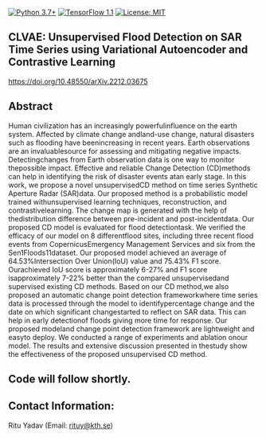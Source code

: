 [![Python 3.7+](https://img.shields.io/badge/python-3.7+-blue.svg)](https://www.python.org/downloads/release/python-376/)
[![TensorFlow 1.1](https://img.shields.io/badge/tensorflow-2.4-blue.svg)](https://github.com/tensorflow/tensorflow/releases/tag/v1.15.2)
[![License: MIT](https://img.shields.io/badge/License-MIT-yellow.svg)](https://github.com/RituYadav92/NuScenes_radar_RGBFused-Detection/blob/master/LICENCE)

## CLVAE: Unsupervised Flood Detection on SAR Time Series using Variational Autoencoder and Contrastive Learning

https://doi.org/10.48550/arXiv.2212.03675

## Abstract 
Human civilization has an increasingly powerfulinfluence on the earth system. Affected by climate change andland-use change, natural disasters such as flooding have beenincreasing in recent years. Earth observations are an invaluablesource for assessing and mitigating negative impacts. Detectingchanges from Earth observation data is one way to monitor thepossible impact. Effective and reliable Change Detection (CD)methods can help in identifying the risk of disaster events atan early stage. In this work, we propose a novel unsupervisedCD method on time series Synthetic Aperture Radar (SAR)data. Our proposed method is a probabilistic model trained withunsupervised learning techniques, reconstruction, and contrastivelearning. The change map is generated with the help of thedistribution difference between pre-incident and post-incidentdata. Our proposed CD model is evaluated for flood detectiontask. We verified the efficacy of our model on 8 differentflood sites, including three recent flood events from CopernicusEmergency Management Services and six from the Sen1Floods11dataset. Our proposed model achieved an average of 64.53%Intersection Over Union(IoU) value and 75.43% F1 score. Ourachieved IoU score is approximately 6-27% and F1 score isapproximately 7-22% better than the compared unsupervisedand supervised existing CD methods. Based on our CD method,we also proposed an automatic change point detection frameworkwhere time series data is processed through the model to identifypercentage change and the date on which significant changestarted to reflect on SAR data. This can help in early detectionof floods giving more time for response. Our proposed modeland change point detection framework are lightweight and easyto deploy. We conducted a range of experiments and ablation onour model. The results and extensive discussion presented in thestudy show the effectiveness of the proposed unsupervised CD method.

## Code will follow shortly.

## Contact Information: 
Ritu Yadav (Email: rituy@kth.se)
